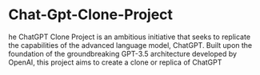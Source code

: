 # Chat-Gpt-Clone-Project
he ChatGPT Clone Project is an ambitious initiative that seeks to replicate the capabilities of the advanced language model, ChatGPT. Built upon the foundation of the groundbreaking GPT-3.5 architecture developed by OpenAI, this project aims to create a clone or replica of ChatGPT
